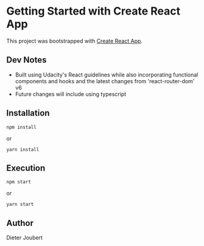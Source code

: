 # Getting Started with Create React App

This project was bootstrapped with [Create React App](https://github.com/facebook/create-react-app).

## Dev Notes

* Built using Udacity's React guidelines while also incorporating functional components and hooks and the latest changes from 'react-router-dom' v6
* Future changes will include using typescript

## Installation

```
npm install
```
or 
```
yarn install
```

## Execution

```
npm start
```
or 
```
yarn start
```

## Author

Dieter Joubert